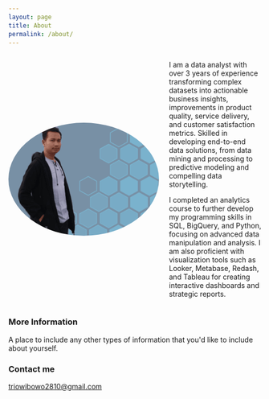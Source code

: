 ```yaml
---
layout: page
title: About
permalink: /about/
---
```


<div style="display: flex; align-items: center;">
  <img src="/images/my_profil_1.png" alt="Profile Picture" style="width: 300px; margin-right: 20px; border-radius: 50%;">
  <div>
  <p>I am a data analyst with over 3 years of experience transforming complex datasets into actionable business insights, improvements in product quality, service delivery, and customer satisfaction metrics. Skilled in developing end-to-end data solutions, from data mining and processing to predictive modeling and compelling data storytelling.</p>
    <p>I completed an analytics course to further develop my programming skills in SQL, BigQuery, and Python, focusing on advanced data manipulation and analysis. I am also proficient with visualization tools such as Looker, Metabase, Redash, and Tableau for creating interactive dashboards and strategic reports.</p>
  </div>
</div>


### More Information

A place to include any other types of information that you'd like to include about yourself.

### Contact me

[triowibowo2810@gmail.com](mailto:triowibowo2810@gmail.com)
